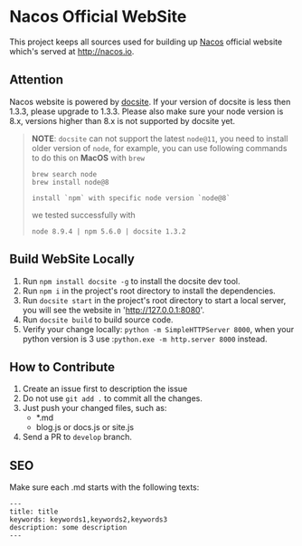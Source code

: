 # Nacos Official WebSite

This project keeps all sources used for building up [Nacos](https://github.com/alibaba/nacos) official website which's served at http://nacos.io.


## Attention

Nacos website is powered by [docsite](https://github.com/txd-team/docsite). If your version of docsite is less then 1.3.3, please upgrade to 1.3.3. Please also make sure your node version is 8.x, versions higher than 8.x is not supported by docsite yet.

> **NOTE**: `docsite` can not support the latest `node@11`, you need to install older version of `node`, for example, you can use following commands to do this on **MacOS** with `brew`
> 
> ```
> brew search node
> brew install node@8
> 
> install `npm` with specific node version `node@8`
> ``` 
> 
> we tested successfully with 
> 
> `node 8.9.4 | npm 5.6.0 | docsite 1.3.2`
> 


## Build WebSite Locally

1. Run `npm install docsite -g` to install the docsite dev tool.
2. Run `npm i` in the project's root directory to install the dependencies.
3. Run `docsite start` in the project's root directory to start a local server, you will see the website in 'http://127.0.0.1:8080'.
4. Run `docsite build` to build source code.
5. Verify your change locally: `python -m SimpleHTTPServer 8000`, when your python version is 3 use :`python.exe -m http.server 8000` instead. 

## How to Contribute

1. Create an issue first to description the issue
2. Do not use `git add .` to commit all the changes.
3. Just push your changed files, such as:
    * *.md
    * blog.js or docs.js or site.js
4. Send a PR to `develop` branch.

## SEO

Make sure each .md starts with the following texts:

```
---
title: title
keywords: keywords1,keywords2,keywords3
description: some description
---
```

